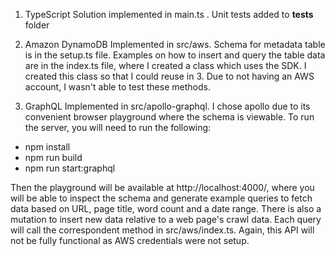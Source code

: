 1. TypeScript
Solution implemented in main.ts . Unit tests added to __tests__ folder

2. Amazon DynamoDB
Implemented in src/aws.
Schema for metadata table is in the setup.ts file.
Examples on how to insert and query the table data are in the index.ts file, where I created a class which uses the SDK. I created this class so that I could reuse in 3. Due to not having an AWS account, I wasn't able to test these methods.

3. GraphQL
Implemented in src/apollo-graphql. I chose apollo due to its convenient browser playground where the schema is
viewable. To run the server, you will need to run the following:
- npm install
- npm run build
- npm run start:graphql

Then the playground will be available at http://localhost:4000/, where you will be able to inspect the schema and generate example queries to fetch data based on URL, page title, word count and a date range. There is also a mutation to insert new data relative to a web page's crawl data. Each query will call the correspondent method in src/aws/index.ts.
Again, this API will not be fully functional as AWS credentials were not setup.
